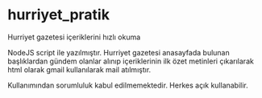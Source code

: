 # hurriyet_pratik
Hurriyet gazetesi içeriklerini hızlı okuma

NodeJS script ile yazılmıştır.
Hurriyet gazetesi anasayfada bulunan başlıklardan gündem olanlar alınıp
içeriklerinin ilk özet metinleri çıkarılarak 
html olarak gmail kullanılarak mail atılmıştır. 

Kullanımından sorumluluk kabul edilmemektedir. 
Herkes açık kullanabilir. 
